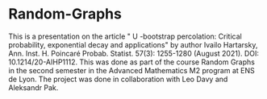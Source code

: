 # Random-Graphs
This is a presentation on the article " U -bootstrap percolation: Critical probability, exponential decay and applications" by author Ivailo Hartarsky, Ann. Inst. H. Poincaré Probab. Statist. 57(3): 1255-1280 (August 2021). DOI: 10.1214/20-AIHP1112. This was done as part of the course Random Graphs in the second semester in the Advanced Mathematics M2 program at ENS de Lyon. The project was done in collaboration with Leo Davy and Aleksandr Pak.
